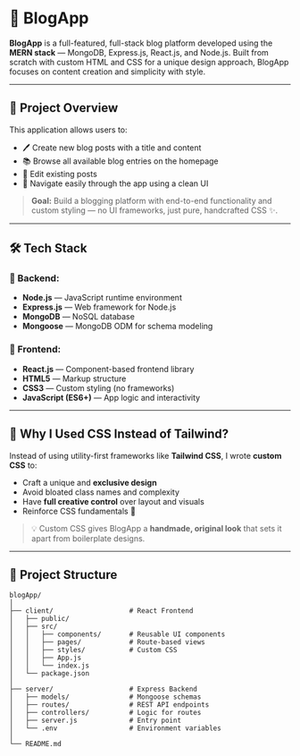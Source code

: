 # 📝 BlogApp

**BlogApp** is a full-featured, full-stack blog platform developed using the **MERN stack** — MongoDB, Express.js, React.js, and Node.js. Built from scratch with custom HTML and CSS for a unique design approach, BlogApp focuses on content creation and simplicity with style.

---

## 🚀 Project Overview

This application allows users to:
- 🖊️ Create new blog posts with a title and content
- 📚 Browse all available blog entries on the homepage
- 📝 Edit existing posts
- 🧭 Navigate easily through the app using a clean UI

> **Goal:** Build a blogging platform with end-to-end functionality and custom styling — no UI frameworks, just pure, handcrafted CSS ✨.

---

## 🛠️ Tech Stack

### 🧩 Backend:
- **Node.js** — JavaScript runtime environment
- **Express.js** — Web framework for Node.js
- **MongoDB** — NoSQL database
- **Mongoose** — MongoDB ODM for schema modeling

### 🎨 Frontend:
- **React.js** — Component-based frontend library
- **HTML5** — Markup structure
- **CSS3** — Custom styling (no frameworks)
- **JavaScript (ES6+)** — App logic and interactivity

---

## 🎨 Why I Used CSS Instead of Tailwind?

Instead of using utility-first frameworks like **Tailwind CSS**, I wrote **custom CSS** to:
- Craft a unique and **exclusive design**
- Avoid bloated class names and complexity
- Have **full creative control** over layout and visuals
- Reinforce CSS fundamentals 🎨

> 💡 Custom CSS gives BlogApp a **handmade, original look** that sets it apart from boilerplate designs.

---

## 🧱 Project Structure

```plaintext
blogApp/
│
├── client/                   # React Frontend
│   ├── public/
│   ├── src/
│   │   ├── components/       # Reusable UI components
│   │   ├── pages/            # Route-based views
│   │   ├── styles/           # Custom CSS
│   │   ├── App.js
│   │   └── index.js
│   └── package.json
│
├── server/                   # Express Backend
│   ├── models/               # Mongoose schemas
│   ├── routes/               # REST API endpoints
│   ├── controllers/          # Logic for routes
│   ├── server.js             # Entry point
│   └── .env                  # Environment variables
│
└── README.md
